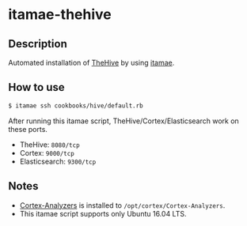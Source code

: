 # itamae-thehive

## Description

Automated installation of [TheHive](https://github.com/TheHive-Project/TheHive) by using [itamae](https://github.com/itamae-kitchen/itamae).

## How to use

```bash
$ itamae ssh cookbooks/hive/default.rb
```

After running this itamae script, TheHive/Cortex/Elasticsearch work on these ports.

- TheHive: `8080/tcp`
- Cortex: `9000/tcp`
- Elasticsearch: `9300/tcp`

## Notes

- [Cortex-Analyzers](https://github.com/TheHive-Project/Cortex-Analyzers) is installed to `/opt/cortex/Cortex-Analyzers`.
- This itamae script supports only Ubuntu 16.04 LTS.
